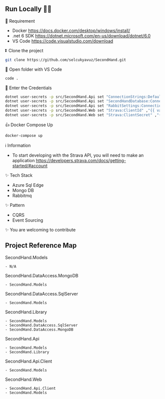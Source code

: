 ## Run Locally 👨‍💻

🔧 Requirement

 - Docker https://docs.docker.com/desktop/windows/install/
 - .net 6 SDK https://dotnet.microsoft.com/en-us/download/dotnet/6.0
 - VS Code https://code.visualstudio.com/download

⏬  Clone the project
```bash
git clone https://github.com/selcukyavuz/SecondHand.git
```
📂 Open folder with VS Code
```bash
code .
```
🔑 Enter the Credentials
```bash
dotnet user-secrets -p src/SecondHand.Api set "ConnectionStrings:DefaultConnection" ,"Server=127.0.0.1,1436;Database=SecondHand;user=sa;password=Password123;MultipleActiveResultSets=true;Trust Server Certificate=true;"
dotnet user-secrets -p src/SecondHand.Api set "SecondHandDatabase:ConnectionString" ,"mongodb://root:example@localhost:27017"
dotnet user-secrets -p src/SecondHand.Api set "RabbitSettings:Connection" ,"host=127.0.0.1"
dotnet user-secrets -p src/SecondHand.Web set "Strava:ClientId" ,"{{ vault_strava_clientId }}"
dotnet user-secrets -p src/SecondHand.Web set "Strava:ClientSecret" ,"{{ vault_strava_client_secret }}"
```
👍 Docker Compose Up
```bash
docker-compose up
```
ℹ️ Information
 -  To start developing with the Strava API, you will need to make an application https://developers.strava.com/docs/getting-started/#account

✨ Tech Stack
 - Azure Sql Edge
 - Mongo DB
 - Rabbitmq

✨ Pattern
 - CQRS
 - Event Sourcing

✨ You are welcoming to contribute

## Project Reference Map

SecondHand.Models

    - N/A

SecondHand.DataAccess.MongoDB

    - SecondHand.Models

SecondHand.DataAccess.SqlServer

    - SecondHand.Models

SecondHand.Library

    - SecondHand.Models
    - SecondHand.DataAccess.SqlServer
    - SecondHand.DataAccess.MongoDB

SecondHand.Api

    - SecondHand.Models
    - SecondHand.Library

SecondHand.Api.Client

    - SecondHand.Models

SecondHand.Web

    - SecondHand.Api.Client
    - SecondHand.Models